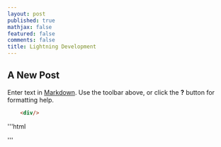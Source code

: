 ```yaml
---
layout: post
published: true
mathjax: false
featured: false
comments: false
title: Lightning Development
---
```

## A New Post

Enter text in [Markdown](http://daringfireball.net/projects/markdown/). Use the toolbar above, or click the **?** button for formatting help.

```html
    <div/>
```

'''html
<div/>
'''
